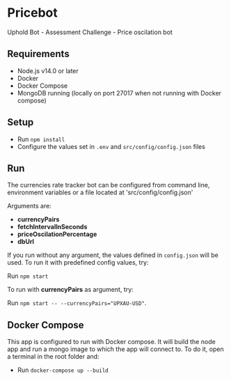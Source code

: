 # Pricebot
Uphold Bot - Assessment Challenge - Price oscilation bot

## Requirements

- Node.js v14.0 or later
- Docker
- Docker Compose
- MongoDB running (locally on port 27017 when not running with Docker compose)

## Setup

- Run `npm install`
- Configure the values set in `.env` and `src/config/config.json` files

## Run

The currencies rate tracker bot can be configured from command line, environment variables or a file located at 'src/config/config.json'

Arguments are:
- **currencyPairs**
- **fetchIntervalInSeconds**
- **priceOscilationPercentage**
- **dbUrl**

If you run without any argument, the values defined in `config.json` will be used. To run it with predefined config values, try:

Run `npm start`

To run with **currencyPairs** as argument, try:

Run `npm start -- --currencyPairs="UPXAU-USD"`.

## Docker Compose

This app is configured to run with Docker compose. It will build the node app and run a mongo image to which the app will connect to. To do it, open a terminal in the root folder and:

- Run `docker-compose up --build`

